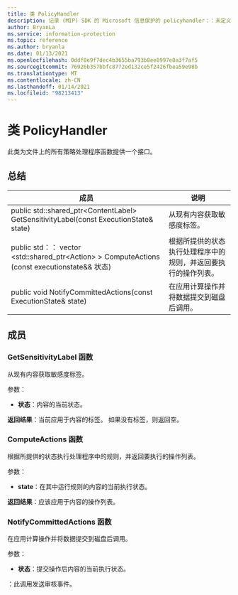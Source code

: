 ```yaml
---
title: 类 PolicyHandler
description: 记录 (MIP) SDK 的 Microsoft 信息保护的 policyhandler：：未定义的类。
author: BryanLa
ms.service: information-protection
ms.topic: reference
ms.author: bryanla
ms.date: 01/13/2021
ms.openlocfilehash: 0ddf8e9f7dec4b3655ba793b8ee8997e0a3f7af5
ms.sourcegitcommit: 76926b357bbfc8772ed132ce5f2426fbea59e98b
ms.translationtype: MT
ms.contentlocale: zh-CN
ms.lasthandoff: 01/14/2021
ms.locfileid: "98213413"
---
```

# <a name="class-policyhandler"></a>类 PolicyHandler 
此类为文件上的所有策略处理程序函数提供一个接口。
  
## <a name="summary"></a>总结
 成员                        | 说明                                
--------------------------------|---------------------------------------------
public std::shared_ptr\<ContentLabel\> GetSensitivityLabel(const ExecutionState& state)  |  从现有内容获取敏感度标签。
public std：： vector \<std::shared_ptr\<Action\> \> ComputeActions (const executionstate&& 状态)   |  根据所提供的状态执行处理程序中的规则，并返回要执行的操作列表。
public void NotifyCommittedActions(const ExecutionState& state)  |  在应用计算操作并将数据提交到磁盘后调用。
  
## <a name="members"></a>成员
  
### <a name="getsensitivitylabel-function"></a>GetSensitivityLabel 函数
从现有内容获取敏感度标签。

参数：  
* **状态**：内容的当前状态。 



  
**返回结果**：当前应用于内容的标签。 如果没有标签，则返回空。
  
### <a name="computeactions-function"></a>ComputeActions 函数
根据所提供的状态执行处理程序中的规则，并返回要执行的操作列表。

参数：  
* **state**：在其中运行规则的内容的当前执行状态。 



  
**返回结果**：应该应用于内容的操作列表。
  
### <a name="notifycommittedactions-function"></a>NotifyCommittedActions 函数
在应用计算操作并将数据提交到磁盘后调用。

参数：  
* **状态**：提交操作后内容的当前执行状态。 


：此调用发送审核事件。